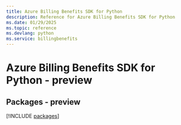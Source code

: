 ```yaml
---
title: Azure Billing Benefits SDK for Python
description: Reference for Azure Billing Benefits SDK for Python
ms.date: 01/29/2025
ms.topic: reference
ms.devlang: python
ms.service: billingbenefits
---
```

# Azure Billing Benefits SDK for Python - preview
## Packages - preview
[!INCLUDE [packages](billing-benefits-index.md)]